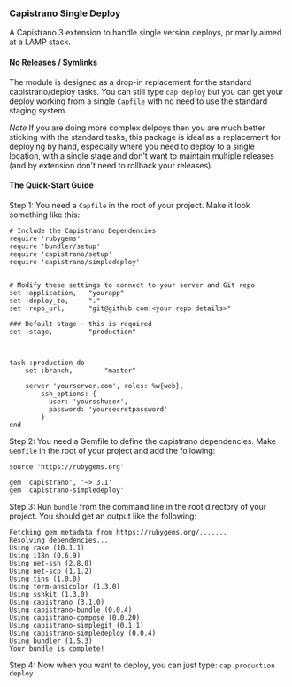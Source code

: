 ### Capistrano Single Deploy

A Capistrano 3 extension to handle single version deploys, primarily aimed at a LAMP stack.

#### No Releases / Symlinks

The module is designed as a drop-in replacement for the standard capistrano/deploy tasks. You can still type `cap deploy` but you can get your deploy working from a single `Capfile` with no need to use the standard staging system.

*Note* If you are doing more complex delpoys then you are much better sticking with the standard tasks, this package is ideal as a replacement for deploying by hand, especially where you need to deploy to a single location, with a single stage and don't want to maintain multiple releases (and by extension don't need to rollback your releases).


#### The Quick-Start Guide

Step 1: You need a `Capfile` in the root of your project. Make it look something like this:

```
# Include the Capistrano Dependencies
require 'rubygems'
require 'bundler/setup'
require 'capistrano/setup'
require 'capistrano/simpledeploy'


# Modify these settings to connect to your server and Git repo
set :application,   "yourapp"
set :deploy_to,     "."
set :repo_url,      "git@github.com:<your repo details>"

### Default stage - this is required
set :stage,         "production"



task :production do
    set :branch,        "master"

    server 'yourserver.com', roles: %w{web},
        ssh_options: {
          user: 'yoursshuser',
          password: 'yoursecretpassword'
        }
end
```

Step 2: You need a Gemfile to define the capistrano dependencies. Make `Gemfile` in the root of your project and add the following:

```
source 'https://rubygems.org'

gem 'capistrano', '~> 3.1'
gem 'capistrano-simpledeploy'
```

Step 3: Run `bundle` from the command line in the root directory of your project. You should get an output like the following:

```
Fetching gem metadata from https://rubygems.org/.......
Resolving dependencies...
Using rake (10.1.1)
Using i18n (0.6.9)
Using net-ssh (2.8.0)
Using net-scp (1.1.2)
Using tins (1.0.0)
Using term-ansicolor (1.3.0)
Using sshkit (1.3.0)
Using capistrano (3.1.0)
Using capistrano-bundle (0.0.4)
Using capistrano-compose (0.0.20)
Using capistrano-simplegit (0.1.1)
Using capistrano-simpledeploy (0.0.4)
Using bundler (1.5.3)
Your bundle is complete!
```

Step 4: Now when you want to deploy, you can just type: `cap production deploy`



